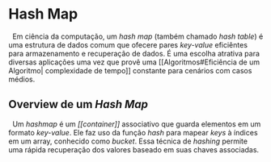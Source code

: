 # Hash Map
&nbsp; Em ciência da computação, um _hash map_ (também chamado _hash table_) é uma estrutura de dados comum que ofecere pares _key-value_ eficiêntes para armazenamento e recuperação de dados. É uma escolha atrativa para diversas aplicações uma vez que provê uma [[Algoritmos#Eficiência de um Algoritmo| complexidade de tempo]] constante para cenários com casos médios.

## Overview de um _Hash Map_
&nbsp; Um _hashmap_ é um _[[container]]_ associativo que guarda elementos em um formato _key-value_. Ele faz uso da função _hash_ para mapear _keys_ à índices em um array, conhecido como _bucket_. Essa técnica de _hashing_ permite uma rápida recuperação dos valores baseado em suas chaves associadas. 